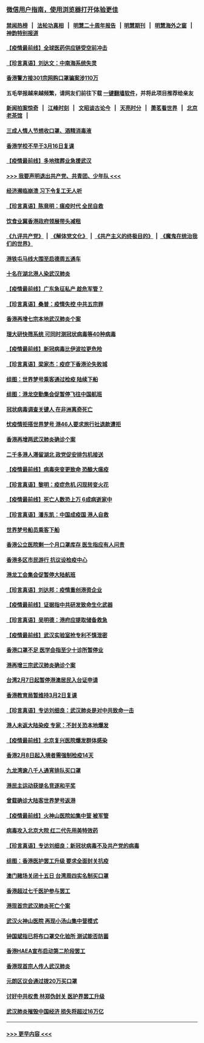 ### [微信用户指南，使用浏览器打开体验更佳](https://github.com/gfw-breaker/banned-news1/blob/master/indexes/wechat-guide.md?t=0)
#### [禁闻热榜](热点新闻.md?t=0)  &nbsp;&nbsp;|&nbsp;&nbsp; [法轮功真相](https://github.com/gfw-breaker/truth/blob/master/README.md?t=0) &nbsp;&nbsp;|&nbsp;&nbsp; [明慧二十周年报告](https://github.com/gfw-breaker/mh-reports/blob/master/README.md?t=0) &nbsp;&nbsp;|&nbsp;&nbsp;[明慧期刊](https://github.com/gfw-breaker/mh-qikan) &nbsp;&nbsp;|&nbsp;&nbsp; [明慧海外之窗](https://github.com/gfw-breaker/mh-news/blob/master/README.md?t=0) &nbsp;&nbsp;|&nbsp;&nbsp; [神韵特别报道](https://github.com/gfw-breaker/mh-news/blob/master/shenyun.md?t=0)
#### [【疫情最前线】全球医药供应链受空前冲击](../pages/nsc415/n11869614.md?t=02151755) 
#### [【珍言真语】刘达文：中南海系统失灵](../pages/nsc415/n11869465.md?t=02151755) 
#### [香港警方接301宗网购口罩骗案涉110万](../pages/nsc415/n11867572.md?t=02151755) 
#### 五毛举报越来越频繁，请网友们前往下载 [一键翻墙软件](https://github.com/gfw-breaker/ssr-accounts)，并将此项目推荐给亲友
#### [新闻拍案惊奇](https://github.com/gfw-breaker/banned-news1/blob/master/pages/link4.md) &nbsp;&nbsp;|&nbsp;&nbsp; [江峰时刻](https://github.com/gfw-breaker/banned-news1/blob/master/pages/link4.md) &nbsp;&nbsp;|&nbsp;&nbsp; [文昭谈古论今](https://github.com/gfw-breaker/banned-news1/blob/master/pages/link4.md) &nbsp;&nbsp;|&nbsp;&nbsp; [天亮时分](https://github.com/gfw-breaker/banned-news1/blob/master/pages/link4.md) &nbsp;&nbsp;|&nbsp;&nbsp; [萧茗看世界](https://github.com/gfw-breaker/banned-news1/blob/master/pages/link4.md) &nbsp;&nbsp;|&nbsp;&nbsp; [北京老茶馆](https://github.com/gfw-breaker/banned-news1/blob/master/pages/link4.md) &nbsp;&nbsp;|&nbsp;&nbsp; 
#### [三成人情人节想收口罩、酒精消毒液](../pages/nsc415/n11867523.md?t=02151755) 
#### [香港学校不早于3月16日复课](../pages/nsc415/n11867498.md?t=02151755) 
#### [【疫情最前线】多地殡葬业急援武汉](../pages/nsc415/n11866914.md?t=02151755) 
#### [>>> 我要声明退出共产党、共青团、少年队 <<<](https://github.com/begood0513/goodnews/blob/master/quit/letter.md) 
#### [经济濒临崩溃 习下令复工无人听](../pages/nsc415/n11867269.md?t=02151755) 
#### [【珍言真语】陈竟明：瘟疫时代 全民自救](../pages/nsc415/n11866765.md?t=02151755) 
#### [饮食业冀香港政府领展带头减租](../pages/nsc415/n11864876.md?t=02151755) 
#### [《九评共产党》](https://github.com/begood0513/9ping.md/blob/master/README.md) &nbsp;|&nbsp; [《解体党文化》](../../../../jtdwh.md/blob/master/README.md)  &nbsp;|&nbsp; [《共产主义的终极目的》](../../../../gczydzjmd.md/blob/master/README.md) &nbsp;|&nbsp; [《魔鬼在统治我们的世界》](../../../../mgztzwmdsj.md/blob/master/README.md) 
#### [港铁屯马线大围至启德周五通车](../pages/nsc415/n11864842.md?t=02151755) 
#### [十名在湖北港人染武汉肺炎](../pages/nsc415/n11864807.md?t=02151755) 
#### [【疫情最前线】广东急征私产 趁危军管？](../pages/nsc415/n11864205.md?t=02151755) 
#### [【珍言真语】桑普：疫情失控 中共五宗罪](../pages/nsc415/n11864157.md?t=02151755) 
#### [香港再增七宗本地武汉肺炎个案](../pages/nsc415/n11862405.md?t=02151755) 
#### [理大研快筛系统 可同时测冠状病毒等40种病毒](../pages/nsc415/n11862376.md?t=02151755) 
#### [【疫情最前线】新冠病毒比伊波拉更危险](../pages/nsc415/n11862199.md?t=02151755) 
#### [【珍言真语】梁家杰：疫症下香港沦失败城](../pages/nsc415/n11861588.md?t=02151755) 
#### [组图：世界梦号乘客通过检疫 陆续下船](../pages/nsc415/n11858302.md?t=02151755) 
#### [组图：港龙空勤集会促暂停飞往中国航班](../pages/nsc415/n11858190.md?t=02151755) 
#### [冠状病毒调查关键人 在非洲离奇死亡](../pages/nsc415/n11859798.md?t=02151755) 
#### [忧疫情拒搭世界梦号 港46人要求旅行社退款遭拒](../pages/nsc415/n11859849.md?t=02151755) 
#### [香港再增两武汉肺炎确诊个案](../pages/nsc415/n11859833.md?t=02151755) 
#### [二千多港人滞留湖北 政党促安排包机接送](../pages/nsc415/n11859831.md?t=02151755) 
#### [【疫情最前线】病毒突变更致命 恐酿大瘟疫](../pages/nsc415/n11859604.md?t=02151755) 
#### [【珍言真语】黎明：疫症危机 闪现转变火花](../pages/nsc415/n11859199.md?t=02151755) 
#### [【疫情最前线】死亡人数恐上万 6成病逝家中](../pages/nsc415/n11856687.md?t=02151755) 
#### [【珍言真语】潘东凯：中国成疫国 港人自救](../pages/nsc415/n11856962.md?t=02151755) 
#### [世界梦号船员乘客下船](../pages/nsc415/n11856883.md?t=02151755) 
#### [香港公立医院剩一个月口罩库存 医生指应有人问责](../pages/nsc415/n11856875.md?t=02151755) 
#### [香港多区市民游行 抗议设检疫中心](../pages/nsc415/n11856866.md?t=02151755) 
#### [港龙工会集会促暂停大陆航班](../pages/nsc415/n11856840.md?t=02151755) 
#### [【珍言真语】刘达邦：疫情重创港资企业](../pages/nsc415/n11854274.md?t=02151755) 
#### [【疫情最前线】证据指中共研发致命生化武器](../pages/nsc415/n11853087.md?t=02151755) 
#### [【珍言真语】吴明德：港府应提取储备救急](../pages/nsc415/n11852734.md?t=02151755) 
#### [【疫情最前线】武汉实验室抢专利不慎泄密](../pages/nsc415/n11850310.md?t=02151755) 
#### [香港口罩不足 医学会指至少十诊所暂停业](../pages/nsc415/n11850301.md?t=02151755) 
#### [港再增三宗武汉肺炎确诊个案](../pages/nsc415/n11850328.md?t=02151755) 
#### [台湾2月7日起暂停港澳居民入台证申请](../pages/nsc415/n11850304.md?t=02151755) 
#### [香港教育局暂维持3月2日复课](../pages/nsc415/n11850260.md?t=02151755) 
#### [【珍言真语】专访刘细良：武汉肺炎是对中共致命一击](../pages/nsc415/n11849934.md?t=02151755) 
#### [港人未返大陆染疫 专家：不封关恐本地爆发](../pages/nsc415/n11848021.md?t=02151755) 
#### [【疫情最前线】北京复兴医院爆发群体感染](../pages/nsc415/n11847626.md?t=02151755) 
#### [香港2月8日起入境者需强制检疫14天](../pages/nsc415/n11847658.md?t=02151755) 
#### [九龙湾逾八千人通宵排队买口罩](../pages/nsc415/n11847647.md?t=02151755) 
#### [港民主运动获提名竞逐和平奖](../pages/nsc415/n11847633.md?t=02151755) 
#### [曾载确诊大陆客世界梦号返港](../pages/nsc415/n11847608.md?t=02151755) 
#### [【疫情最前线】火神山医院如集中营 被军管](../pages/nsc415/n11847524.md?t=02151755) 
#### [病毒攻入北京大院 红二代先用美特效药](../pages/nsc415/n11847427.md?t=02151755) 
#### [【珍言真语】专访刘细良：新冠状病毒不及共产党的病毒](../pages/nsc415/n11847164.md?t=02151755) 
#### [组图：香港医护罢工升级 要求全面封关抗疫](../pages/nsc415/n11844107.md?t=02151755) 
#### [澳门赌场关闭十五日 台湾周四实名制买口罩](../pages/nsc415/n11845083.md?t=02151755) 
#### [香港超过七千医护参与罢工](../pages/nsc415/n11845051.md?t=02151755) 
#### [港现首宗武汉肺炎死亡个案](../pages/nsc415/n11844998.md?t=02151755) 
#### [武汉火神山医院 再现小汤山集中营模式](../pages/nsc415/n11844763.md?t=02151755) 
#### [钟国斌指已将布口罩交化验所 测试能否防菌](../pages/nsc415/n11842783.md?t=02151755) 
#### [香港HAEA宣布启动第二阶段罢工](../pages/nsc415/n11842723.md?t=02151755) 
#### [香港现首宗人传人武汉肺炎](../pages/nsc415/n11842766.md?t=02151755) 
#### [元朗区议会通过拨20万买口罩](../pages/nsc415/n11842754.md?t=02151755) 
#### [讨好中共权贵 林郑伪封关 医护界罢工升级](../pages/nsc415/n11842359.md?t=02151755) 
#### [武汉肺炎摧毁中国经济 损失将超过16万亿](../pages/nsc415/n11839723.md?t=02151755) 

----
#### [ >>> 更早内容 <<< ](../indexes/nsc415-earlier.md)

